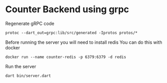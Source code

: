 # Counter Backend using grpc

Regenerate gRPC code

```
protoc --dart_out=grpc:lib/src/generated -Iprotos protos/*
```

Before running the server you will need to install redis
You can do this with docker

```
docker run --name counter-redis -p 6379:6379 -d redis
```

Run the server

```
dart bin/server.dart
```